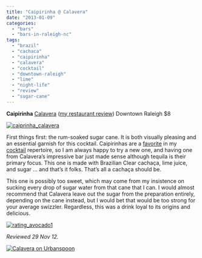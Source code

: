 ```yaml
---
title: "Caipirinha @ Calavera"
date: "2013-01-09"
categories: 
  - "bars"
  - "bars-in-raleigh-nc"
tags: 
  - "brazil"
  - "cachaca"
  - "caipirinha"
  - "calavera"
  - "cocktail"
  - "downtown-raleigh"
  - "lime"
  - "night-life"
  - "review"
  - "sugar-cane"
---
```


**Caipirinha** [Calavera](http://calaveraraleigh.com/) ([my restaurant review](http://www.thegourmez.com/2012/06/calavera-raleigh/)) Downtown Raleigh $8

[![caiprinha_calavera](http://s3.amazonaws.com/thegourmez-wpmedia/2013/01/caiprinha_calavera.jpg)](http://www.thegourmez.com/2013/01/caipirinha-calavera/caiprinha_calavera/)

First things first: the rum-soaked sugar cane. It is both visually pleasing and an essential garnish for this cocktail. Caipirinhas are a [favorite](http://www.thegourmez.com/2009/04/cocktail-review-caipirinha-mez/ "Caipirinha at Mez") in my [cocktail](http://www.thegourmez.com/2010/05/la-kiwi-w-xyz-lounge-chapel-hill/ "LA Kiwi at W XYZ Lounge") repertoire, so I am always happy to try a new one, and having one from Calavera’s impressive bar just made sense although tequila is their primary focus. This one is made with Brazilian Clear cachaça, lime juice, and sugar ... and that’s it folks. That’s all a cachaça should be.

This one is possibly too sweet, which may come from my insistence on sucking every drop of sugar water from that cane that I can. I would almost recommend that Calavera leave out the sugar from the preparation entirely, depending on the cane instead, but I would bet that would be too strong for your average swizzler. Regardless, this was a drink loyal to its origins and delicious.

[![rating_avocado1](http://s3.amazonaws.com/thegourmez-wpmedia/2009/02/rating_avocado1.gif)](http://www.thegourmez.com/2009/02/restaurant-review-nanas-durham/rating_avocado1/)

_Reviewed 29 Nov 12._ 

[![Calavera on Urbanspoon](http://www.urbanspoon.com/b/link/1626035/minilink.gif)](http://www.urbanspoon.com/r/25/1626035/restaurant/Inside-the-Beltline/Calavera-Cary)
